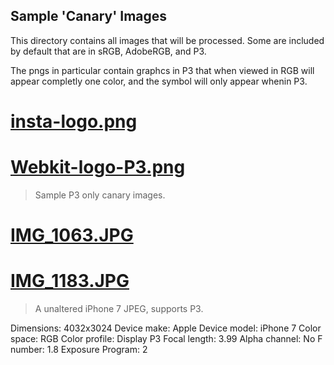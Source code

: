 ## Sample 'Canary' Images

This directory contains all images that will be processed. Some are included by default that are in sRGB, AdobeRGB, and P3.

The pngs in particular contain graphcs in P3 that when viewed in RGB will appear completly one color, and the symbol
will only appear whenin P3.

# [insta-logo.png](./insta-logo.png)
# [Webkit-logo-P3.png](./Webkit-logo-P3.png)
> Sample P3 only canary images.

# [IMG_1063.JPG](./IMG_1063.JPG)
# [IMG_1183.JPG](./IMG_1183.JPG)
> A unaltered iPhone 7 JPEG, supports P3.

Dimensions: 4032x3024
Device make: Apple
Device model: iPhone 7
Color space: RGB
Color profile: Display P3
Focal length: 3.99
Alpha channel: No
F number: 1.8
Exposure Program: 2
